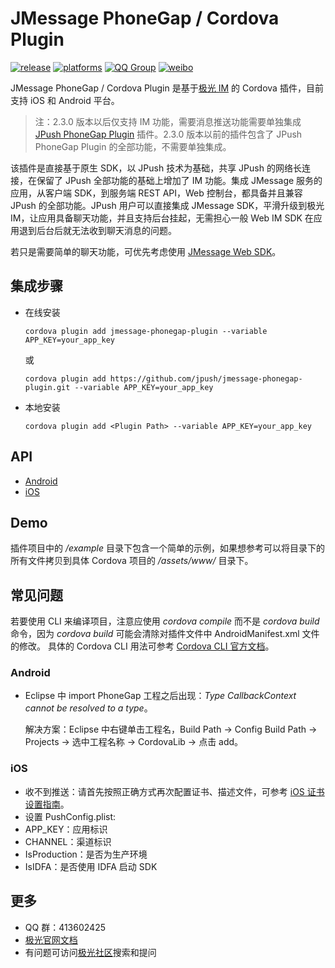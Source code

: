 # JMessage PhoneGap / Cordova Plugin

[![release](https://img.shields.io/badge/release-2.4.5-blue.svg)](https://github.com/jpush/jmessage-phonegap-plugin/releases)
[![platforms](https://img.shields.io/badge/platforms-iOS%7CAndroid-lightgrey.svg)](https://github.com/jpush/jmessage-phonegap-plugin)
[![QQ Group](https://img.shields.io/badge/QQ%20Group-413602425-red.svg)](https://github.com/jpush/jmessage-phonegap-plugin)
[![weibo](https://img.shields.io/badge/weibo-JPush-blue.svg)](http://weibo.com/jpush?refer_flag=1001030101_&is_all=1)

JMessage PhoneGap / Cordova Plugin 是基于[极光 IM](https://docs.jiguang.cn/jmessage/guideline/jmessage_guide/) 的 Cordova 插件，目前支持 iOS 和 Android 平台。

> 注：2.3.0 版本以后仅支持 IM 功能，需要消息推送功能需要单独集成 [JPush PhoneGap Plugin](https://github.com/jpush/jpush-phonegap-plugin) 插件。2.3.0 版本以前的插件包含了 JPush PhoneGap Plugin 的全部功能，不需要单独集成。

该插件是直接基于原生 SDK，以 JPush 技术为基础，共享 JPush 的网络长连接，在保留了 JPush 全部功能的基础上增加了 IM 功能。集成 JMessage 服务的应用，从客户端 SDK，到服务端 REST API，Web 控制台，都具备并且兼容 JPush 的全部功能。JPush 用户可以直接集成 JMessage SDK，平滑升级到极光IM，让应用具备聊天功能，并且支持后台挂起，无需担心一般 Web IM SDK 在应用退到后台后就无法收到聊天消息的问题。

若只是需要简单的聊天功能，可优先考虑使用 [JMessage Web SDK](https://docs.jiguang.cn/jmessage/client/im_sdk_js_v2/)。

## 集成步骤
- 在线安装

  ```
  cordova plugin add jmessage-phonegap-plugin --variable APP_KEY=your_app_key
  ```

  或

  ```
  cordova plugin add https://github.com/jpush/jmessage-phonegap-plugin.git --variable APP_KEY=your_app_key
  ```
- 本地安装

  ```
  cordova plugin add <Plugin Path> --variable APP_KEY=your_app_key
  ```

## API
- [Android](/doc/Android_API.md)
- [iOS](/doc/iOS_API.md)

## Demo
插件项目中的 */example* 目录下包含一个简单的示例，如果想参考可以将目录下的所有文件拷贝到具体 Cordova 项目的 */assets/www/* 目录下。

## 常见问题
若要使用 CLI 来编译项目，注意应使用 *cordova compile* 而不是 *cordova build* 命令，因为 *cordova build* 可能会清除对插件文件中 AndroidManifest.xml 文件的修改。
具体的 Cordova CLI 用法可参考 [Cordova CLI 官方文档](https://cordova.apache.org/docs/en/latest/reference/cordova-cli/index.html)。

### Android
- Eclipse 中 import PhoneGap 工程之后出现：*Type CallbackContext cannot be resolved to a type*。

  解决方案：Eclipse 中右键单击工程名，Build Path -> Config Build Path -> Projects -> 选中工程名称 -> CordovaLib -> 点击 add。

### iOS
- 收不到推送：请首先按照正确方式再次配置证书、描述文件，可参考 [iOS 证书设置指南](https://docs.jiguang.cn/jpush/client/iOS/ios_cer_guide/)。
- 设置 PushConfig.plist:
- APP_KEY：应用标识
- CHANNEL：渠道标识
- IsProduction：是否为生产环境
- IsIDFA：是否使用 IDFA 启动 SDK

## 更多
- QQ 群：413602425
- [极光官网文档](http://docs.jiguang.cn/guideline/jmessage_guide/)
- 有问题可访问[极光社区](http://community.jiguang.cn/)搜索和提问 